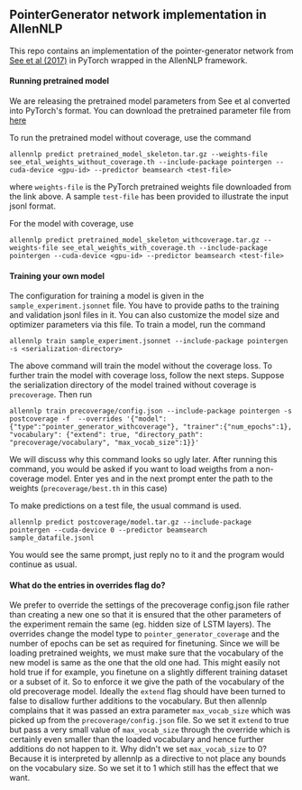 PointerGenerator network implementation in AllenNLP
---


This repo contains an implementation of the pointer-generator network from [See et al (2017)](https://arxiv.org/abs/1704.04368) 
in PyTorch wrapped in the AllenNLP framework.

#### Running pretrained model

We are releasing the pretrained model parameters from See et al converted into
PyTorch's format. You can download the pretrained parameter file from [here](https://drive.google.com/drive/folders/1vU6-npbiPjw4ZUuy1LXzaN6XhETWrg74?usp=sharing) 

To run the pretrained model without coverage, use the command

`allennlp predict pretrained_model_skeleton.tar.gz --weights-file see_etal_weights_without_coverage.th --include-package pointergen --cuda-device <gpu-id> --predictor beamsearch <test-file>`

where `weights-file` is the PyTorch pretrained weights file downloaded from the link above. A sample
`test-file` has been provided to illustrate the input jsonl format.


For the model with coverage, use

`allennlp predict pretrained_model_skeleton_withcoverage.tar.gz --weights-file see_etal_weights_with_coverage.th --include-package pointergen --cuda-device <gpu-id> --predictor beamsearch <test-file>`



#### Training your own model

The configuration for training a model is given in the `sample_experiment.jsonnet` file. You have to provide paths
 to the training and validation jsonl files in it. You can also customize the model size
  and optimizer parameters via this file. To train a model, run the command

`allennlp train sample_experiment.jsonnet --include-package pointergen -s <serialization-directory>`

The above command will train the model without the coverage loss. To further train the model with coverage loss, follow the next steps.
Suppose the serialization directory of the model trained without coverage is `precoverage`. Then run


`allennlp train precoverage/config.json --include-package pointergen -s postcoverage -f  --overrides '{"model":{"type":"pointer_generator_withcoverage"}, "trainer":{"num_epochs":1}, "vocabulary": {"extend": true, "directory_path": "precoverage/vocabulary", "max_vocab_size":1}}'`

We will discuss why this command looks so ugly later. After running this command, you would be asked if you want to load weigths from a non-coverage model. Enter yes and in the next prompt enter the path to the weights (`precoverage/best.th` in this case)

To make predictions on a test file, the usual command is used.

`allennlp predict postcoverage/model.tar.gz --include-package pointergen --cuda-device 0 --predictor beamsearch sample_datafile.jsonl`

You would see the same prompt, just reply no to it and the program would continue as usual.


#### What do the entries in overrides flag do?

We prefer to override the settings of the precoverage config.json file rather than creating a new one so that it is ensured that the other parameters of the experiment remain the same (eg. hidden size of LSTM layers). The overrides change the model type to `pointer_generator_coverage` and the number of epochs can be set as required for finetuning. Since we will be loading pretrained weights, we must make sure that the vocabulary of the new model is same as the one that the old one had. This might easily not hold true if for example, you finetune on a slightly different training dataset or a subset of it. So to enforce it we give the path of the vocabulary of the old precoverage model. Ideally the `extend` flag should have been turned to false to disallow further additions to the vocabulary. But then allennlp complains that it was passed an extra parameter `max_vocab_size` which was picked up from the `precoverage/config.json` file. So we set it `extend` to true but pass a very small value of `max_vocab_size` through the override which is certainly even smaller than the loaded vocabulary and hence further additions do not happen to it. Why didn't we set `max_vocab_size` to 0? Because it is interpreted by allennlp as a directive to not place any bounds on the vocabulary size. So we set it to 1 which still has the effect that we want.

